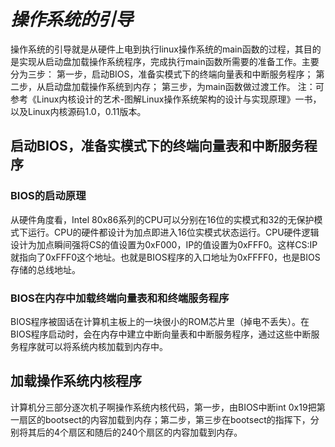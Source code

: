 # *操作系统的引导*

操作系统的引导就是从硬件上电到执行linux操作系统的main函数的过程，其目的是实现从启动盘加载操作系统程序，完成执行main函数所需要的准备工作。主要分为三步：
第一步，启动BIOS，准备实模式下的终端向量表和中断服务程序；
第二步，从启动盘加载操作系统到内存；
第三步，为main函数做过渡工作。
注：可参考《Linux内核设计的艺术-图解Linux操作系统架构的设计与实现原理》一书，以及Linux内核源码1.0，0.11版本。

## 启动BIOS，准备实模式下的终端向量表和中断服务程序

### BIOS的启动原理

从硬件角度看，Intel 80x86系列的CPU可以分别在16位的实模式和32的无保护模式下运行。CPU的硬件都设计为加点即进入16位实模式状态运行。CPU硬件逻辑设计为加点瞬间强将CS的值设置为0xF000，IP的值设置为0xFFF0。这样CS:IP就指向了0xFFF0这个地址。也就是BIOS程序的入口地址为0xFFFF0，也是BIOS存储的总线地址。

### BIOS在内存中加载终端向量表和和终端服务程序

BIOS程序被固话在计算机主板上的一块很小的ROM芯片里（掉电不丢失）。在BIOS程序启动时，会在内存中建立中断向量表和中断服务程序，通过这些中断服务程序就可以将系统内核加载到内存中。

## 加载操作系统内核程序

计算机分三部分逐次机子啊操作系统内核代码，第一步，由BIOS中断int 0x19把第一扇区的bootsect的内容加载到内存；第二步，第三步在bootsect的指挥下，分别将其后的4个扇区和随后的240个扇区的内容加载到内存。